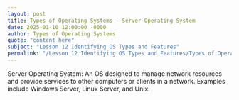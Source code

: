```yaml
---
layout: post
title: Types of Operating Systems - Server Operating System
date: 2025-01-10 12:00:00 -0000
author: Types of Operating Systems
quote: "content here"
subject: "Lesson 12 Identifying OS Types and Features"
permalink: "/Lesson 12 Identifying OS Types and Features/Types of Operating Systems/Types of Operating Systems - Server Operating System"
---
```


Server Operating System: An OS designed to manage network resources and provide services to other computers or clients in a network. Examples include Windows Server, Linux Server, and Unix.
